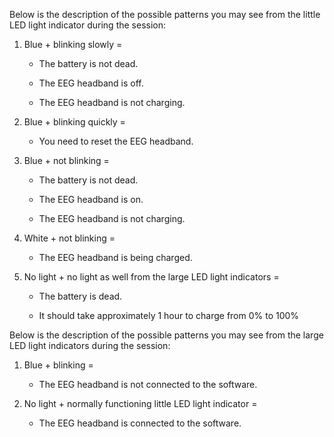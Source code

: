 Below is the description of the possible patterns you may see from the little LED light indicator during the session:

1. Blue + blinking slowly = 

    - The battery is not dead.

    - The EEG headband is off.

    - The EEG headband is not charging.

2. Blue + blinking quickly = 

    - You need to reset the EEG headband.

3. Blue + not blinking = 

    - The battery is not dead.

    - The EEG headband is on.

    - The EEG headband is not charging.

4. White + not blinking = 

    - The EEG headband is being charged.

5. No light + no light as well from the large LED light indicators =

    - The battery is dead.

    - It should take approximately 1 hour to charge from 0% to 100%

Below is the description of the possible patterns you may see from the large LED light indicators during the session:

1. Blue + blinking = 

    - The EEG headband is not connected to the software.

2. No light + normally functioning little LED light indicator = 

    - The EEG headband is connected to the software.


